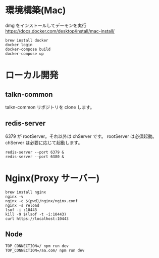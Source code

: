 # 環境構築(Mac)

dmg をインストールしてデーモンを実行
https://docs.docker.com/desktop/install/mac-install/

```
brew install docker
docker login
docker-compose build
docker-compose up
```

# ローカル開発

## talkn-common

talkn-common リポジトリを clone します。

## redis-server

6379 が rootServer。それ以外は chServer です。
rootServer は必須起動。chServer は必要に応じて起動します。

```
redis-server --port 6379 &
redis-server --port 6380 &
```

# Nginx(Proxy サーバー)

```
brew install nginx
nginx -v
nginx -c $(pwd)/nginx/nginx.conf
nginx -s reload
lsof -i :10443
kill -9 $(lsof -t -i:10443)
curl https://localhost:10443
```

## Node

```
TOP_CONNECTION=/ npm run dev
TOP_CONNECTION=/aa.com/ npm run dev
```
